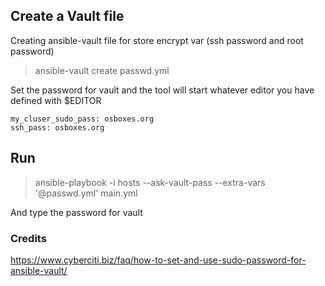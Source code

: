 ## Create a Vault file

Creating ansible-vault file for store encrypt var (ssh password and root password)

> ansible-vault create passwd.yml

Set the password for vault and the tool will start whatever editor you have defined with $EDITOR

    my_cluser_sudo_pass: osboxes.org
    ssh_pass: osboxes.org

## Run

> ansible-playbook -i hosts --ask-vault-pass --extra-vars '@passwd.yml' main.yml

And type the password for vault

### Credits
https://www.cyberciti.biz/faq/how-to-set-and-use-sudo-password-for-ansible-vault/